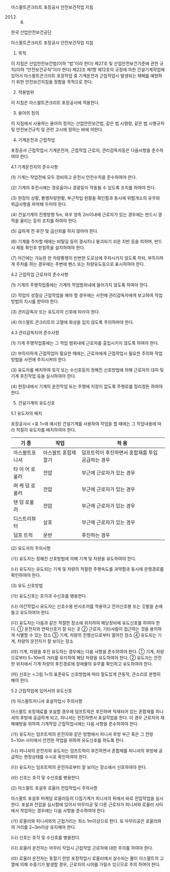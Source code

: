 아스팔트콘크리트 포장공사 안전보건작업 지침

2012. 8.

한국 산업안전보건공단

아스팔트콘크리트 포장공사 안전보건작업 지침

1. 목적

이 지침은 산업안전보건법(이하 “법”이라 한다) 제27조 및 산업안전보건기준에 관한 규칙(이하 “안전보건규칙”이라 한다) 제22조 제1항 제12호의 규정에 의한 건설기계작업에 있어서 아스팔트콘크리트 포장작업 중 기계운전과 근접작업시 발생되는 재해를 예방하기 위한 안전보건지침을 정함을 목적으로 한다.

2. 적용범위

이 지침은 아스팔트콘크리트 포장공사에 적용한다.

3. 용어의 정의

이 지침에서 사용하는 용어의 정의는 산업안전보건법, 같은 법 시행령, 같은 법 시행규칙 및 안전보건규칙 및 관련 고시에 정하는 바에 의한다.

4. 기계운전과 근접작업

포장공사 근접작업시 기계운전자, 근접작업 근로자, 관리감독자등은 다음사항을 준수하여야 한다.

4.1 기계운전자의 준수사항

(1) 기계는 작업전에 모두 정비하고 운전시 안전수칙을 준수하여야 한다.

(2) 기계의 후진시에는 경로음이나 경광등이 작동될 수 있도록 조치를 하여야 한다.

(3) 현장의 상황, 통행차량현황, 부근작업 현황을 확인함과 동시에 위험개소의 유무와 위급사항을 파악해 두어야 한다.

(4) 건설기계의 진행방향 5m, 좌우 양측 2m이내에 근로자가 있는 경우에는 반드시 경적을 울리는 등의 조치를 하여야 한다.

(5) 급하게 전·후진 및 급선회를 하지 않아야 한다.

(6) 기계를 주차할 때에는 비탈길 등의 경사지나 붕괴되기 쉬운 지반 등을 피하며, 반드시 제동 확인후 받침목을 설치하여야 한다.

(7) 야간에는 가능한 한 차량통행이 빈번한 도로상에 주차시키지 않도록 하되, 부득이하게 주차를 하는 경우에는 주변에 펜스 또는 차량유도등으로 표시하여야 한다.

4.2 근접작업 근로자의 준수사항

(1) 기계의 주행작업중에는 기계의 작업범위내에 들어가지 않도록 하여야 한다.

(2) 작업의 성질상 근접작업을 해야 할 경우에는 사전에 관리감독자에게 보고하여 작업방법의 지시를 받아야 한다.

(3) 관리감독자 또는 유도자의 신호에 따라야 한다.

(4) 아스팔트 콘크리트의 고열에 화상을 입지 않도록 주의하여야 한다.

4.3 관리감독자의 준수사항

(1) 기계 주행작업중에는 그 작업 범위내에 근로자를 출입시키지 않도록 하여야 한다.

(2) 부득이하게 근접작업이 필요한 때에는, 근로자에게 근접작업시 필요한 주의와 작업방법을 사전에 주지시켜야 한다.

(3) 유도자를 배치하여 호각 또는 수신호등의 정해진 신호방법에 의해 근로자의 대피 및 기계 후진작업 등을 실시하여야 한다.

(4) 현장내에서 기계의 운전작업 또는 주행에 지장이 없도록 주행로를 정리정돈 하여야 한다.

5. 건설기계의 유도신호

5.1 유도자의 배치

포장공사시 <표 1>에 예시된 건설기계를 사용하여 작업을 할 때에는 그 작업내용에 따라 적절히 유도자를 배치하여야 한다.

| 기 종       | 작업       | 적 용                                      |
|------------|------------|-------------------------------------------|
| 아스팔트포니셔 | 아스팔트 혼합재 깔기 | 덤프트럭이 후진하면서 혼합재를 투입 공급하는 경우 |
| 타 이 어 로울러 | 전압       | 부근에 근로자가 있는 경우                   |
| 머 케 덤 로울러 | 전압       | 부근에 근로자가 있는 경우                   |
| 텐 덤 로울러   | 전압       | 부근에 근로자가 있는 경우                   |
| 디스트리뷰터  | 살포       | 부근에 근로자가 있는 경우                   |
| 덤프 트럭     | 운반       | 후진하는 경우                               |

(2) 유도자의 주의사항

(가) 유도자는 정해진 신호방법에 의해 기계 및 차량을 유도하여야 한다.

(나) 유도자는 유도되는 기계 및 차량의 적절한 주행속도를 과약함과 동시에 운행경로를 확인하여야 한다.

(3) 유도 신호방법

(가) 유도신호는 호각과 수신호를 병용한다.

(나) 야간작업시 유도자는 신호수용 반사조끼를 착용하고 전자신호봉 또는 깃발을 손에 들고 유도하여야 한다.

(다) 유도자는 다음과 같은 적절한 장소에 위치하여 해당장비에 유도신호를 하여야 한다.
   ① 운전자와 연락신호가 잘 되는 곳
   ② 근로자, 기타사람이 접근하는 것을 용이하게 식별할 수 있는 장소
   ③ 기계, 차량의 진행선으로부터 멀어진 장소
   ④ 유도되는 기계, 차량의 운전자가 잘 보이는 장소

(라) 기계, 차량을 후진 유도하는 경우에는 다음 사항을 준수하여야 한다.
   ① 기계, 차량으로부터 5~10m의 거리를 유지하여 해당 차량을 유도하여야 한다.
   ② 유도자는 안전한 위치에서 기계·차량의 후진경로에 장애물의 유무를 확인하고 유도하여야 한다.

(마) 신호는 <그림 1>의 표준유도 신호방법에 따라 절도있게 큰동작, 큰소리로 분명히 해야 한다.

5.2 근접작업에 있어서의 유도신호

(1) 아스팔트피니셔 포설작업시 주의사항

아스팔트 포장재료를 포설할 경우에 덤프트럭은 후진하며 적재되어 있는 혼합재를 피니셔의 후방에 공급하게 되고, 피니셔는 전진하면서 포설작업을 한다. 이 경우 근로자의 재해예방을 위하여 기계작업 근접작업시에는 다음 사항을 준수하여야 한다.

(가) 유도자는 덤프트럭의 운전자와 같은 방향에서 피니셔 후방 부근 혹은 그 전방 5~10m 사이에서 안전한 작업을 위하여 유도신호를 하도록 한다.

(나) 피니셔의 운전자와 유도자는 덤프트럭이 후진하면서 혼합재를 피니셔의 후방에 공급하는 현장상태를 수시로 확인하여야 한다.

(다) 유도자는 덤프트럭의 운전자로부터 잘 보이는 장소에서 신호하여야 한다.

(라) 신호는 호각 및 수신호를 병용한다.

(2) 아스팔트 포설후 로울러 전압작업시 주의사항

아스팔트 포설후 머케덤 로울러등의 다짐기계가 피니셔의 뒤에서 바로 전압작업을 실시한다. 포설과 전압을 실시함에 있어서 마무리공 및 다른 근로자가 피니셔와 로울러 사이에서 작업하는 경우에는 다음 사항을 준수하여야 한다.

(가) 로울러와 피니셔와의 근접거리는 최소 1m이상으로 한다. 또 마무리공은 로울러와의 거리를 2~3m이상 유지해야 한다.

(나) 신호는 호각 및 수신호를 병용한다.

(다) 로울러 운전자는 마무리 작업시 근접작업 근로자에 대한 주의를 하여야 한다.

(라) 로울러 운전자는 동절기 한방 포장작업시 로울러에서 살수되는 물이 아스팔트의 고열에 의해 수증기가 발생할 경우, 근로자의 시야를 가릴수 있으므로 주의 하여야 한다.

